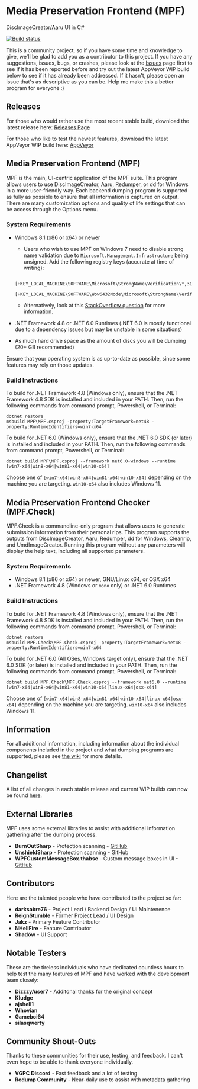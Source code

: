 # Media Preservation Frontend (MPF)

DiscImageCreator/Aaru UI in C#

[![Build status](https://ci.appveyor.com/api/projects/status/3ldav3v0c373jeqa?svg=true)](https://ci.appveyor.com/project/mnadareski/MPF/build/artifacts)

This is a community project, so if you have some time and knowledge to give, we'll be glad to add you as a contributor to this project. If you have any suggestions, issues, bugs, or crashes, please look at the [Issues](https://github.com/SabreTools/MPF/issues) page first to see if it has been reported before and try out the latest AppVeyor WIP build below to see if it has already been addressed. If it hasn't, please open an issue that's as descriptive as you can be. Help me make this a better program for everyone :)

## Releases

For those who would rather use the most recent stable build, download the latest release here:
[Releases Page](https://github.com/SabreTools/MPF/releases)

For those who like to test the newest features, download the latest AppVeyor WIP build here: [AppVeyor](https://ci.appveyor.com/project/mnadareski/MPF/build/artifacts)

## Media Preservation Frontend (MPF)

MPF is the main, UI-centric application of the MPF suite. This program allows users to use DiscImageCreator, Aaru, Redumper, or dd for Windows in a more user-friendly way. Each backend dumping program is supported as fully as possible to ensure that all information is captured on output. There are many customization options and quality of life settings that can be access through the Options menu.

### System Requirements

- Windows 8.1 (x86 or x64) or newer
    - Users who wish to use MPF on Windows 7 need to disable strong name validation due to `Microsoft.Management.Infrastructure` being unsigned. Add the following registry keys (accurate at time of writing):
    ```
        [HKEY_LOCAL_MACHINE\SOFTWARE\Microsoft\StrongName\Verification\*,31bf3856ad364e35]
        [HKEY_LOCAL_MACHINE\SOFTWARE\Wow6432Node\Microsoft\StrongName\Verification\*,31bf3856ad364e35]
    ```
    - Alternatively, look at this [StackOverflow question](https://stackoverflow.com/questions/403731/strong-name-validation-failed) for more information.

- .NET Framework 4.8 or .NET 6.0 Runtimes (.NET 6.0 is mostly functional due to a dependency issues but may be unstable in some situations)
- As much hard drive space as the amount of discs you will be dumping (20+ GB recommended)

Ensure that your operating system is as up-to-date as possible, since some features may rely on those updates.

### Build Instructions

To build for .NET Framework 4.8 (Windows only), ensure that the .NET Framework 4.8 SDK is installed and included in your PATH. Then, run the following commands from command prompt, Powershell, or Terminal:

```
dotnet restore
msbuild MPF\MPF.csproj -property:TargetFramework=net48 -property:RuntimeIdentifiers=win7-x64
```

To build for .NET 6.0 (Windows only), ensure that the .NET 6.0 SDK (or later) is installed and included in your PATH. Then, run the following commands from command prompt, Powershell, or Terminal:

```
dotnet build MPF\MPF.csproj --framework net6.0-windows --runtime [win7-x64|win8-x64|win81-x64|win10-x64]
```

Choose one of `[win7-x64|win8-x64|win81-x64|win10-x64]` depending on the machine you are targeting. `win10-x64` also includes Windows 11.


## Media Preservation Frontend Checker (MPF.Check)

MPF.Check is a commandline-only program that allows users to generate submission information from their personal rips. This program supports the outputs from DiscImageCreator, Aaru, Redumper, dd for Windows, Cleanrip, and UmdImageCreator. Running this program without any parameters will display the help text, including all supported parameters.

### System Requirements

- Windows 8.1 (x86 or x64) or newer, GNU/Linux x64, or OSX x64
- .NET Framework 4.8 (Windows or `mono` only) or .NET 6.0 Runtimes

### Build Instructions

To build for .NET Framework 4.8 (Windows only), ensure that the .NET Framework 4.8 SDK is installed and included in your PATH. Then, run the following commands from command prompt, Powershell, or Terminal:

```
dotnet restore
msbuild MPF.Check\MPF.Check.csproj -property:TargetFramework=net48 -property:RuntimeIdentifiers=win7-x64
```

To build for .NET 6.0 (All OSes, Windows target only), ensure that the .NET 6.0 SDK (or later) is installed and included in your PATH. Then, run the following commands from command prompt, Powershell, or Terminal:

```
dotnet build MPF.Check\MPF.Check.csproj --framework net6.0 --runtime [win7-x64|win8-x64|win81-x64|win10-x64|linux-x64|osx-x64]
```

Choose one of `[win7-x64|win8-x64|win81-x64|win10-x64|linux-x64|osx-x64]` depending on the machine you are targeting. `win10-x64` also includes Windows 11.

## Information

For all additional information, including information about the individual components included in the project and what dumping programs are supported, please see [the wiki](https://github.com/SabreTools/MPF/wiki) for more details.

## Changelist

A list of all changes in each stable release and current WIP builds can now be found [here](https://github.com/SabreTools/MPF/blob/master/CHANGELIST.md).

## External Libraries

MPF uses some external libraries to assist with additional information gathering after the dumping process.

- **BurnOutSharp** - Protection scanning - [GitHub](https://github.com/mnadareski/BurnOutSharp)
- **UnshieldSharp** - Protection scanning - [GitHub](https://github.com/mnadareski/UnshieldSharp)
- **WPFCustomMessageBox.thabse** - Custom message boxes in UI - [GitHub](https://github.com/thabse/WPFCustomMessageBox)

## Contributors

Here are the talented people who have contributed to the project so far:

- **darksabre76** - Project Lead / Backend Design / UI Maintenence
- **ReignStumble** - Former Project Lead / UI Design
- **Jakz** - Primary Feature Contributor
- **NHellFire** - Feature Contributor
- **Shadów** - UI Support

## Notable Testers

These are the tireless individuals who have dedicated countless hours to help test the many features of MPF and have worked with the development team closely:

- **Dizzzy/user7** - Additonal thanks for the original concept
- **Kludge**
- **ajshell1**
- **Whovian**
- **Gameboi64**
- **silasqwerty**

## Community Shout-Outs

Thanks to these communities for their use, testing, and feedback. I can't even hope to be able to thank everyone individually.

- **VGPC Discord** - Fast feedback and a lot of testing
- **Redump Community** - Near-daily use to assist with metadata gathering
